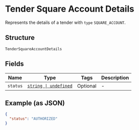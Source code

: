 <!-- Optimized: 2025-10-06 -->
<!-- RPM: 1.6.2.1.1.6.2.1_tender-square-account-details_20251006 -->
<!-- Session: E2E RPM DNA Application -->
<!-- AOM: RND (Reggie & Dro) -->
<!-- COI: TECHNOLOGY -->
<!-- RPM: HIGH -->
<!-- ACTION: BUILD -->


# Tender Square Account Details

Represents the details of a tender with `type` `SQUARE_ACCOUNT`.

## Structure

`TenderSquareAccountDetails`

## Fields

| Name | Type | Tags | Description |
|  --- | --- | --- | --- |
| `status` | [`string \| undefined`](../../doc/models/tender-square-account-details-status.md) | Optional | - |

## Example (as JSON)

```json
{
  "status": "AUTHORIZED"
}
```
